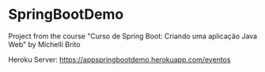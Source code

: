 # SpringBootDemo 
Project from the course "Curso de Spring Boot: Criando uma aplicação Java Web" by Michelli Brito

Heroku Server:
https://appspringbootdemo.herokuapp.com/eventos